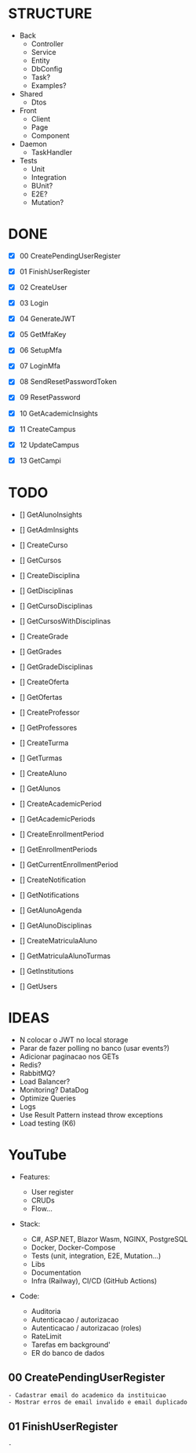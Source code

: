# STRUCTURE

- Back
    - Controller
    - Service
    - Entity
    - DbConfig
    - Task?
    - Examples?
- Shared
    - Dtos
- Front
    - Client
    - Page
    - Component
- Daemon
    - TaskHandler
- Tests
    - Unit
    - Integration
    - BUnit?
    - E2E?
    - Mutation?

# DONE

- [X] 00 CreatePendingUserRegister
- [X] 01 FinishUserRegister
- [X] 02 CreateUser
- [X] 03 Login
- [X] 04 GenerateJWT
- [X] 05 GetMfaKey
- [X] 06 SetupMfa
- [X] 07 LoginMfa
- [X] 08 SendResetPasswordToken
- [X] 09 ResetPassword

- [X] 10 GetAcademicInsights
- [X] 11 CreateCampus
- [X] 12 UpdateCampus
- [X] 13 GetCampi





# TODO

- [] GetAlunoInsights
- [] GetAdmInsights



- [] CreateCurso
- [] GetCursos

- [] CreateDisciplina
- [] GetDisciplinas
- [] GetCursoDisciplinas
- [] GetCursosWithDisciplinas



- [] CreateGrade
- [] GetGrades
- [] GetGradeDisciplinas

- [] CreateOferta
- [] GetOfertas

- [] CreateProfessor
- [] GetProfessores

- [] CreateTurma
- [] GetTurmas

- [] CreateAluno
- [] GetAlunos

- [] CreateAcademicPeriod
- [] GetAcademicPeriods
- [] CreateEnrollmentPeriod
- [] GetEnrollmentPeriods
- [] GetCurrentEnrollmentPeriod

- [] CreateNotification
- [] GetNotifications

- [] GetAlunoAgenda
- [] GetAlunoDisciplinas
- [] CreateMatriculaAluno
- [] GetMatriculaAlunoTurmas

- [] GetInstitutions
- [] GetUsers



# IDEAS

- N colocar o JWT no local storage
- Parar de fazer polling no banco (usar events?)
- Adicionar paginacao nos GETs
- Redis?
- RabbitMQ?
- Load Balancer?
- Monitoring? DataDog
- Optimize Queries
- Logs
- Use Result Pattern instead throw exceptions
- Load testing (K6)

# YouTube

- Features:
    - User register
    - CRUDs
    - Flow...

- Stack:
    - C#, ASP.NET, Blazor Wasm, NGINX, PostgreSQL
    - Docker, Docker-Compose
    - Tests (unit, integration, E2E, Mutation...)
    - Libs
    - Documentation
    - Infra (Railway), CI/CD (GitHub Actions)

- Code:
    - Auditoria
    - Autenticacao / autorizacao
    - Autenticacao / autorizacao (roles)
    - RateLimit
    - Tarefas em background'
    - ER do banco de dados




## 00 CreatePendingUserRegister
    - Cadastrar email do academico da instituicao
    - Mostrar erros de email invalido e email duplicado

## 01 FinishUserRegister
    - 




